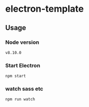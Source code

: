 # electron-template

## Usage

### Node version

```
v8.10.0
```

### Start Electron

```
npm start
```

### watch sass etc

```
npm run watch
```
